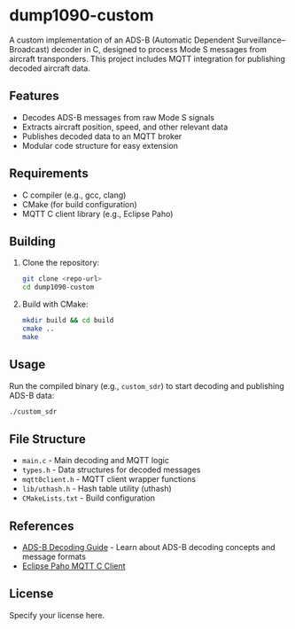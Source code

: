 # dump1090-custom

A custom implementation of an ADS-B (Automatic Dependent Surveillance–Broadcast) decoder in C, designed to process Mode S messages from aircraft transponders. This project includes MQTT integration for publishing decoded aircraft data.

## Features
- Decodes ADS-B messages from raw Mode S signals
- Extracts aircraft position, speed, and other relevant data
- Publishes decoded data to an MQTT broker
- Modular code structure for easy extension

## Requirements
- C compiler (e.g., gcc, clang)
- CMake (for build configuration)
- MQTT C client library (e.g., Eclipse Paho)

## Building
1. Clone the repository:
   ```sh
   git clone <repo-url>
   cd dump1090-custom
   ```
2. Build with CMake:
   ```sh
   mkdir build && cd build
   cmake ..
   make
   ```

## Usage
Run the compiled binary (e.g., `custom_sdr`) to start decoding and publishing ADS-B data:
```sh
./custom_sdr
```

## File Structure
- `main.c` - Main decoding and MQTT logic
- `types.h` - Data structures for decoded messages
- `mqtt0client.h` - MQTT client wrapper functions
- `lib/uthash.h` - Hash table utility (uthash)
- `CMakeLists.txt` - Build configuration

## References
- [ADS-B Decoding Guide](docs/ADS-B%20Decoding%20Guide.pdf) - Learn about ADS-B decoding concepts and message formats
- [Eclipse Paho MQTT C Client](https://www.eclipse.org/paho/)

## License
Specify your license here.
